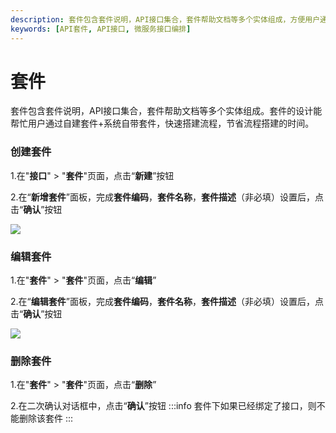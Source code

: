 ```yaml
---
description: 套件包含套件说明，API接口集合，套件帮助文档等多个实体组成，方便用户通过套件快速搭建流程。
keywords: [API套件, API接口, 微服务接口编排]
---
```


# 套件

套件包含套件说明，API接口集合，套件帮助文档等多个实体组成。套件的设计能帮忙用户通过自建套件+系统自带套件，快速搭建流程，节省流程搭建的时间。

### 创建套件
1.在"**接口**" > "**套件**"页面，点击“**新建**”按钮

2.在“**新增套件**”面板，完成**套件编码**，**套件名称**，**套件描述**（非必填）设置后，点击“**确认**”按钮

![](/juggle/images/guide/user/add_domain.png)

### 编辑套件
1.在"**套件**" > "**套件**"页面，点击“**编辑**”

2.在“**编辑套件**”面板，完成**套件编码**，**套件名称**，**套件描述**（非必填）设置后，点击“**确认**”按钮

![](/juggle/images/guide/user/edit_domain.png)

### 删除套件
1.在"**套件**" > "**套件**"页面，点击“**删除**”

2.在二次确认对话框中，点击“**确认**”按钮
:::info
套件下如果已经绑定了接口，则不能删除该套件
:::

